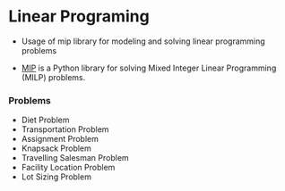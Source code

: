# Linear Programing

* Usage of mip library for modeling and solving linear programming problems

* [MIP](https://www.python-mip.com/) is a Python library for solving Mixed Integer Linear Programming (MILP) problems.

### Problems
* Diet Problem
* Transportation Problem
* Assignment Problem
* Knapsack Problem
* Travelling Salesman Problem
* Facility Location Problem
* Lot Sizing Problem